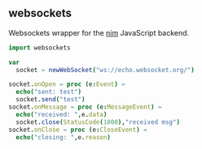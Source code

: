 websockets
----

Websockets wrapper for the [nim](https://nim-lang.org) JavaScript backend.

```nim
import websockets

var
  socket = newWebSocket("ws://echo.websocket.org/")

socket.onOpen = proc (e:Event) =
  echo("sent: test")
  socket.send("test")
socket.onMessage = proc (e:MessageEvent) =
  echo("received: ",e.data)
  socket.close(StatusCode(1000),"received msg")
socket.onClose = proc (e:CloseEvent) =
  echo("closing: ",e.reason)
```

